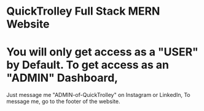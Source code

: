 # QuickTrolley Full Stack MERN Website


# You will only get access as a "USER" by Default. To get access as an "ADMIN" Dashboard, 
  Just message me "ADMIN-of-QuickTrolley" on Instagram or LinkedIn,
  To message me, go to the footer of the website.

